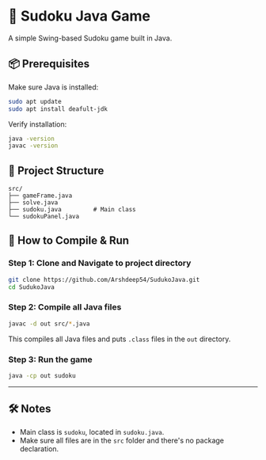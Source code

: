 
# 🧩 Sudoku Java Game

A simple Swing-based Sudoku game built in Java.

## 📦 Prerequisites

Make sure Java is installed:

```bash
sudo apt update
sudo apt install deafult-jdk
```

Verify installation:

```bash
java -version
javac -version
```

## 📁 Project Structure

```
src/
├── gameFrame.java
├── solve.java
├── sudoku.java         # Main class
└── sudokuPanel.java
```

## 🚀 How to Compile & Run

### Step 1: Clone and Navigate to project directory

```bash
git clone https://github.com/Arshdeep54/SudukoJava.git
cd SudukoJava
```

### Step 2: Compile all Java files

```bash
javac -d out src/*.java
```

This compiles all Java files and puts `.class` files in the `out` directory.

### Step 3: Run the game

```bash
java -cp out sudoku
```

---

## 🛠 Notes

- Main class is `sudoku`, located in `sudoku.java`.
- Make sure all files are in the `src` folder and there's no package declaration.